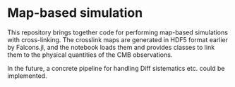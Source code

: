 # Map-based simulation 
This repository brings together code for performing map-based simulations with cross-linking.
The crosslink maps are generated in HDF5 format earlier by Falcons.jl, and the notebook loads them and provides classes to link them to the physical quantities of the CMB observations.

In the future, a concrete pipeline for handling Diff sistematics etc. could be implemented.
